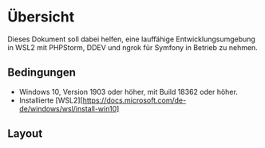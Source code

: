 # Übersicht

Dieses Dokument soll dabei helfen, eine lauffähige Entwicklungsumgebung in WSL2 mit PHPStorm, DDEV und ngrok für Symfony in Betrieb zu nehmen.

## Bedingungen

* Windows 10, Version 1903 oder höher, mit Build 18362 oder höher.
* Installierte [WSL2][https://docs.microsoft.com/de-de/windows/wsl/install-win10]

## Layout

##
